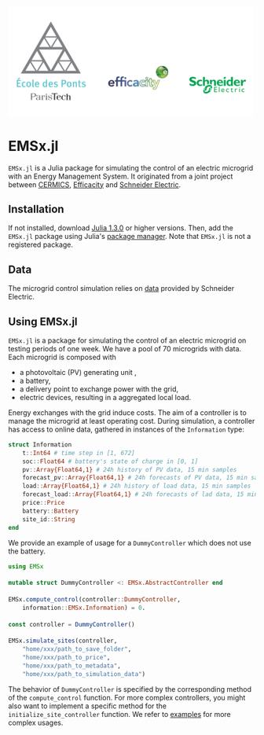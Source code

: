 <img src="docs/logos.png" width="500" />

# EMSx.jl
`EMSx.jl` is a Julia package for simulating the control of an electric microgrid with an Energy Management System. It originated from a joint project between [CERMICS](https://cermics-lab.enpc.fr/), [Efficacity](https://www.efficacity.com/) and [Schneider Electric](https://www.se.com/fr/fr/).

## Installation
If not installed, download [Julia 1.3.0](https://julialang.org/downloads/) or higher versions. 
Then, add the `EMSx.jl` package using Julia's [package manager](https://julialang.github.io/Pkg.jl/v1/managing-packages/). Note that `EMSx.jl` is not a registered package.

## Data
The microgrid control simulation relies on [data](https://shop.exchange.se.com/apps/52535/microgrid-energy-management-benchmark#!overview) provided by Schneider Electric. 

## Using EMSx.jl
`EMSx.jl` is a package for simulating the control of an electric microgrid on testing periods of one week. We have a pool of 70 microgrids with data. Each microgrid is composed with 

* a photovoltaic (PV) generating unit ,
* a battery,
* a delivery point to exchange power with the grid,
* electric devices, resulting in a aggregated local load.

Energy exchanges with the grid induce costs. The aim of a controller is to manage the microgrid at least operating cost. During simulation, a controller has access to online data, gathered in instances of the `Information` type:

```julia
struct Information
	t::Int64 # time step in [1, 672]
	soc::Float64 # battery's state of charge in [0, 1]
	pv::Array{Float64,1} # 24h history of PV data, 15 min samples 
	forecast_pv::Array{Float64,1} # 24h forecasts of PV data, 15 min samples
	load::Array{Float64,1} # 24h history of load data, 15 min samples
	forecast_load::Array{Float64,1} # 24h forecasts of lad data, 15 min samples
	price::Price
	battery::Battery
	site_id::String
end
```
 We provide an example of usage for a `DummyController` which does not use the battery.
```julia
using EMSx

mutable struct DummyController <: EMSx.AbstractController end

EMSx.compute_control(controller::DummyController, 
	information::EMSx.Information) = 0.

const controller = DummyController()

EMSx.simulate_sites(controller,
	"home/xxx/path_to_save_folder",
	"home/xxx/path_to_price",
	"home/xxx/path_to_metadata",
	"home/xxx/path_to_simulation_data")
```
The behavior of `DummyController` is specified by the corresponding method of the `compute_control` function. For more complex controllers, you might also want to implement a specific method for the
`initialize_site_controller` function. We refer to [examples](https://github.com/adrien-le-franc/EMSx.jl/tree/master/examples) for more complex usages.